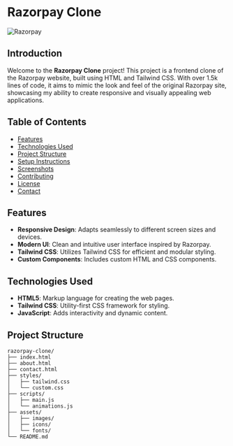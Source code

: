# Razorpay Clone

![Razorpay](https://razorpay.com/assets/razorpay-glyph.svg)

## Introduction

Welcome to the **Razorpay Clone** project! This project is a frontend clone of the Razorpay website, built using HTML and Tailwind CSS. With over 1.5k lines of code, it aims to mimic the look and feel of the original Razorpay site, showcasing my ability to create responsive and visually appealing web applications.

## Table of Contents

- [Features](#features)
- [Technologies Used](#technologies-used)
- [Project Structure](#project-structure)
- [Setup Instructions](#setup-instructions)
- [Screenshots](#screenshots)
- [Contributing](#contributing)
- [License](#license)
- [Contact](#contact)

## Features

- **Responsive Design**: Adapts seamlessly to different screen sizes and devices.
- **Modern UI**: Clean and intuitive user interface inspired by Razorpay.
- **Tailwind CSS**: Utilizes Tailwind CSS for efficient and modular styling.
- **Custom Components**: Includes custom HTML and CSS components.

## Technologies Used

- **HTML5**: Markup language for creating the web pages.
- **Tailwind CSS**: Utility-first CSS framework for styling.
- **JavaScript**: Adds interactivity and dynamic content.

## Project Structure

```plaintext
razorpay-clone/
├── index.html
├── about.html
├── contact.html
├── styles/
│   ├── tailwind.css
│   └── custom.css
├── scripts/
│   ├── main.js
│   └── animations.js
├── assets/
│   ├── images/
│   ├── icons/
│   └── fonts/
└── README.md

